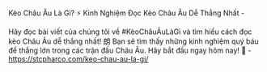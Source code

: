 Kèo Châu Âu Là Gì? ⚡ Kinh Nghiệm Đọc Kèo Châu Âu Dễ Thắng Nhất - 

Hãy đọc bài viết của chúng tôi về #KèoChâuÂuLàGì và tìm hiểu cách đọc kèo Châu Âu dễ thắng nhất! 朗 Bạn sẽ tìm thấy những kinh nghiệm quý báu để thắng lớn trong các trận đấu Châu Âu. Hãy bắt đầu ngay hôm nay! 💪 - https://stcpharco.com/keo-chau-au-la-gi/
